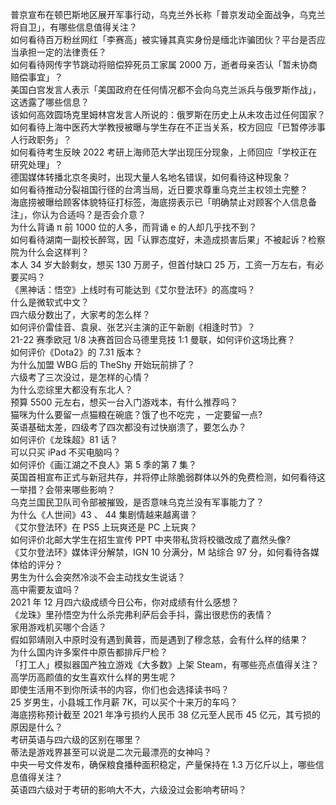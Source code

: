 普京宣布在顿巴斯地区展开军事行动，乌克兰外长称「普京发动全面战争，乌克兰将自卫」，有哪些信息值得关注？  
如何看待百万粉丝网红「李赛高」被实锤其真实身份是缅北诈骗团伙？平台是否应当承担一定的法律责任？  
如何看待网传字节跳动将赔偿猝死员工家属 2000 万，逝者母亲否认「暂未协商赔偿事宜」？  
美国白宫发言人表示「美国政府在任何情况都不会向乌克兰派兵与俄罗斯作战」，这透露了哪些信息？  
该如何高效圆场克里姆林宫发言人所说的：俄罗斯在历史上从未攻击过任何国家？  
如何看待上海中医药大学教授被曝与学生存在不正当关系，校方回应「已暂停涉事人行政职务」？  
如何看待考生反映 2022 考研上海师范大学出现压分现象，上师回应「学校正在研究处理」？  
德国媒体转播北京冬奥时，出现大量人名地名错误，如何看待这种现象？  
如何看待推动分裂祖国行径的台湾当局，近日要求尊重乌克兰主权领土完整？  
海底捞被曝给顾客体貌特征打标签，海底捞表示已「明确禁止对顾客个人信息备注」，你认为合适吗？是否会介意？  
为什么背诵 π 前 1000 位的人多，而背诵 e 的人却几乎找不到？  
如何看待湖南一副校长醉驾，因「认罪态度好，未造成损害后果」不被起诉？检察院为什么会这样判？  
本人 34 岁大龄剩女，想买 130 万房子，但首付缺口 25 万，工资一万左右，有必要买吗？  
《黑神话：悟空》上线时有可能达到《艾尔登法环》的高度吗？  
什么是微软式中文？  
四六级分数出了，大家考的怎么样？  
如何评价雷佳音、袁泉、张艺兴主演的正午新剧《相逢时节》？  
21-22 赛季欧冠 1/8 决赛首回合马德里竞技 1:1 曼联，如何评价这场比赛？  
如何评价《Dota2》的 7.31 版本？  
为什么加盟 WBG 后的 TheShy 开始玩前排了？  
六级考了三次没过，是怎样的心情？  
为什么恋综里大都没有东北人？  
预算 5500 元左右，想买一台入门游戏本，有什么推荐吗？  
猫咪为什么要留一点猫粮在碗底？饿了也不吃完 ，一定要留一点?  
英语基础太差，四级考了四次都没有过快崩溃了，要怎么办？  
如何评价《龙珠超》81 话？  
可以只买 iPad 不买电脑吗？  
如何评价《画江湖之不良人》第 5 季的第 7 集？  
英国首相宣布正式与新冠共存，并将停止除脆弱群体以外的免费检测，如何看待这一举措？会带来哪些影响？  
乌克兰国民卫队司令部被摧毁，是否意味乌克兰没有军事能力了？  
为什么《人世间》43 、 44 集剧情越来越离谱？  
《艾尔登法环》在 PS5 上玩爽还是 PC 上玩爽？  
如何评价北邮大学生在招生宣传 PPT 中夹带私货将校徽改成了嘉然头像?  
《艾尔登法环》媒体评分解禁，IGN 10 分满分，M 站综合 97 分，如何看待各媒体给的评分？  
男生为什么会突然冷淡不会主动找女生说话？  
高中需要友谊吗？  
2021 年 12 月四六级成绩今日公布，你对成绩有什么感想？  
《龙珠》里孙悟空为什么杀完弗利萨后会手抖，露出很悲伤的表情？  
家用游戏机买哪个合适？  
假如郭靖刚入中原时没有遇到黄蓉，而是遇到了穆念慈，会有什么样的结果？  
为什么国内许多案件中原告都排斥尸检？  
「打工人」模拟器国产独立游戏《大多数》上架 Steam，有哪些亮点值得关注？  
高学历高颜值的女生喜欢什么样的男生呢？  
即使生活用不到你所读书的内容，你们也会选择读书吗？  
25 岁男生，小县城工作月薪 7K，可以买个十来万的车吗？  
海底捞称预计截至 2021 年净亏损约人民币 38 亿元至人民币 45 亿元，其亏损的原因是什么？  
考研英语与四六级的区别在哪里？  
蒂法是游戏界甚至可以说是二次元最漂亮的女神吗？  
中央一号文件发布，确保粮食播种面积稳定，产量保持在 1.3 万亿斤以上，哪些信息值得关注？  
英语四六级对于考研的影响大不大，六级没过会影响考研吗？  
